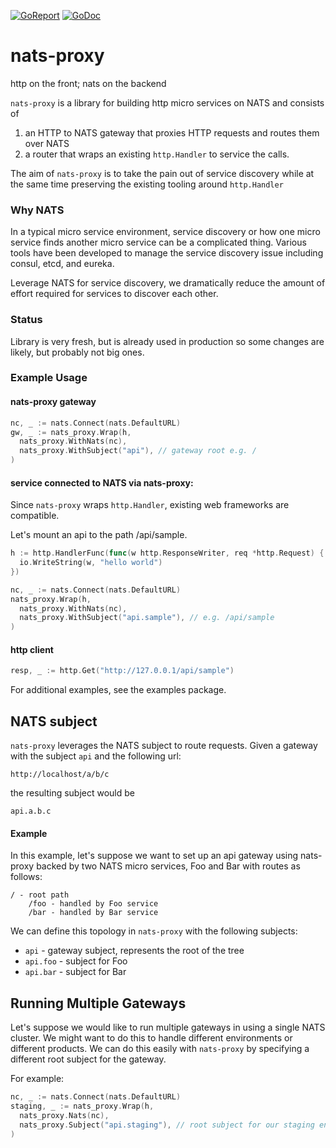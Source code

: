 [![GoReport](https://goreportcard.com/badge/github.com/savaki/nats-proxy)](https://goreportcard.com/report/github.com/savaki/nats-proxy)
[![GoDoc](https://godoc.org/github.com/savaki/nats-proxy?status.svg)](https://godoc.org/github.com/savaki/nats-proxy)

# nats-proxy

http on the front; nats on the backend

```nats-proxy``` is a library for building http micro services on NATS and consists of 

1. an HTTP to NATS gateway that proxies HTTP requests and routes them over NATS 
2. a router that wraps an existing ```http.Handler``` to service the calls.

The aim of ```nats-proxy``` is to take the pain out of service discovery while at the
same time preserving the existing tooling around ```http.Handler```

### Why NATS

In a typical micro service environment, service discovery or how one micro service finds another
micro service can be a complicated thing.  Various tools have been developed to manage the 
service discovery issue including consul, etcd, and eureka.

Leverage NATS for service discovery, we dramatically reduce the amount of effort required for
services to discover each other.

### Status

Library is very fresh, but is already used in production so some changes are likely, but probably not
big ones.

### Example Usage

#### nats-proxy gateway

```go
nc, _ := nats.Connect(nats.DefaultURL)
gw, _ := nats_proxy.Wrap(h, 
  nats_proxy.WithNats(nc),
  nats_proxy.WithSubject("api"), // gateway root e.g. /
)

```

#### service connected to NATS via nats-proxy:

Since ```nats-proxy``` wraps ```http.Handler```, existing web frameworks are 
compatible.

Let's mount an api to the path /api/sample.  

```go
h := http.HandlerFunc(func(w http.ResponseWriter, req *http.Request) {
  io.WriteString(w, "hello world")
})

nc, _ := nats.Connect(nats.DefaultURL)
nats_proxy.Wrap(h, 
  nats_proxy.WithNats(nc),
  nats_proxy.WithSubject("api.sample"), // e.g. /api/sample
)
```

#### http client

```go
resp, _ := http.Get("http://127.0.0.1/api/sample")
```

For additional examples, see the examples package.

## NATS subject

```nats-proxy``` leverages the NATS subject to route requests.  Given a gateway with the subject ```api``` and 
the following url:

    http://localhost/a/b/c

the resulting subject would be

    api.a.b.c
    
#### Example

In this example, let's suppose we want to set up an api gateway using nats-proxy backed by two NATS micro services, 
Foo and Bar with routes as follows:

    / - root path
        /foo - handled by Foo service
        /bar - handled by Bar service

We can define this topology in ```nats-proxy``` with the following subjects:

* ```api``` - gateway subject, represents the root of the tree
* ```api.foo``` - subject for Foo 
* ```api.bar``` - subject for Bar 

## Running Multiple Gateways

Let's suppose we would like to run multiple gateways in using a single NATS cluster.  We might want to do this
to handle different environments or different products.  We can do this easily with ```nats-proxy``` by specifying
a different root subject for the gateway.

For example:

```go
nc, _ := nats.Connect(nats.DefaultURL)
staging, _ := nats_proxy.Wrap(h, 
  nats_proxy.Nats(nc),
  nats_proxy.Subject("api.staging"), // root subject for our staging environment 
)
```

